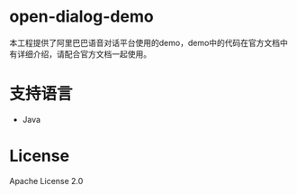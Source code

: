 # open-dialog-demo
本工程提供了阿里巴巴语音对话平台使用的demo，demo中的代码在官方文档中有详细介绍，请配合官方文档一起使用。

# 支持语言
* Java

# License
Apache License 2.0